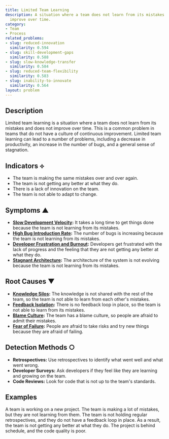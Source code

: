 ```yaml
---
title: Limited Team Learning
description: A situation where a team does not learn from its mistakes and does not
  improve over time.
category:
- Team
- Process
related_problems:
- slug: reduced-innovation
  similarity: 0.594
- slug: skill-development-gaps
  similarity: 0.588
- slug: slow-knowledge-transfer
  similarity: 0.584
- slug: reduced-team-flexibility
  similarity: 0.583
- slug: inability-to-innovate
  similarity: 0.564
layout: problem
---
```


## Description
Limited team learning is a situation where a team does not learn from its mistakes and does not improve over time. This is a common problem in teams that do not have a culture of continuous improvement. Limited team learning can lead to a number of problems, including a decrease in productivity, an increase in the number of bugs, and a general sense of stagnation.

## Indicators ⟡
- The team is making the same mistakes over and over again.
- The team is not getting any better at what they do.
- There is a lack of innovation on the team.
- The team is not able to adapt to change.

## Symptoms ▲
- **[Slow Development Velocity](slow-development-velocity.md):** It takes a long time to get things done because the team is not learning from its mistakes.
- **[High Bug Introduction Rate](high-bug-introduction-rate.md):** The number of bugs is increasing because the team is not learning from its mistakes.
- **[Developer Frustration and Burnout](developer-frustration-and-burnout.md):** Developers get frustrated with the lack of progress and the feeling that they are not getting any better at what they do.
- **[Stagnant Architecture](stagnant-architecture.md):** The architecture of the system is not evolving because the team is not learning from its mistakes.

## Root Causes ▼
- **[Knowledge Silos](knowledge-silos.md):** The knowledge is not shared with the rest of the team, so the team is not able to learn from each other's mistakes.
- **[Feedback Isolation](feedback-isolation.md):** There is no feedback loop in place, so the team is not able to learn from its mistakes.
- **[Blame Culture](blame-culture.md):** The team has a blame culture, so people are afraid to admit their mistakes.
- **[Fear of Failure](fear-of-failure.md):** People are afraid to take risks and try new things because they are afraid of failing.

## Detection Methods ○
- **Retrospectives:** Use retrospectives to identify what went well and what went wrong.
- **Developer Surveys:** Ask developers if they feel like they are learning and growing on the team.
- **Code Reviews:** Look for code that is not up to the team's standards.

## Examples
A team is working on a new project. The team is making a lot of mistakes, but they are not learning from them. The team is not holding regular retrospectives, and they do not have a feedback loop in place. As a result, the team is not getting any better at what they do. The project is behind schedule, and the code quality is poor.
